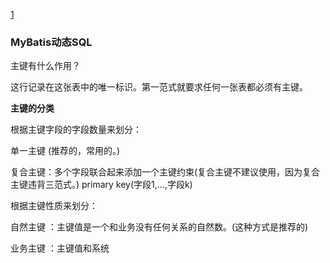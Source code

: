 [1](#<if>)

### MyBatis动态SQL

主键有什么作用？

这行记录在这张表中的唯一标识。第一范式就要求任何一张表都必须有主键。

**主键的分类**

根据主键字段的字段数量来划分：

单一主键 (推荐的，常用的。)

复合主键：多个字段联合起来添加一个主键约束(复合主键不建议使用，因为复合主键违背三范式。)
primary key(字段1,...,字段k)

根据主键性质来划分：

自然主键 ：主键值是一个和业务没有任何关系的自然数。(这种方式是推荐的)

业务主键 ：主键值和系统

### <if>
